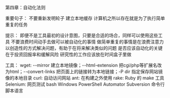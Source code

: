 第四章：自动化法则

重要句子：
不要重新发明轮子
建立本地缓存
计算机之所以存在就是为了执行简单重复的任务

提示：
即便不是工具最初的设计意图，只要是合适的场合，同样可以使用这些工具
不要浪费时间动手去做可以被自动化的事情
做简单重复的事情是在浪费注意力
以创造性的方式解决问题，有助于在将来解决类似的问题
是否应该自动化的关键在于投资回报率和缓解风险
研究性的工作应该放在时间盒子里做

工具：
wget: --mirror 建立本地镜像；--html-extension 把cgi/php等扩展名改为html；--convert-links 把页面上的链接转为本地链接；-P dir 指定保存网站镜像的本地目录
curl: 自动访问网站
ant: 在构建之外使用
rake: Ruby 的 make 工具
Selenium: 网页测试
bash
Windows PowerShell
Automator
Subversion 命令行
脚本语言
